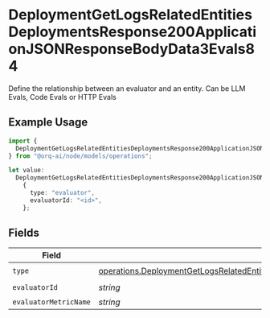# DeploymentGetLogsRelatedEntitiesDeploymentsResponse200ApplicationJSONResponseBodyData3Evals84

Define the relationship between an evaluator and an entity. Can be LLM Evals, Code Evals or HTTP Evals

## Example Usage

```typescript
import {
  DeploymentGetLogsRelatedEntitiesDeploymentsResponse200ApplicationJSONResponseBodyData3Evals84,
} from "@orq-ai/node/models/operations";

let value:
  DeploymentGetLogsRelatedEntitiesDeploymentsResponse200ApplicationJSONResponseBodyData3Evals84 =
    {
      type: "evaluator",
      evaluatorId: "<id>",
    };
```

## Fields

| Field                                                                                                                                                                                                                                        | Type                                                                                                                                                                                                                                         | Required                                                                                                                                                                                                                                     | Description                                                                                                                                                                                                                                  |
| -------------------------------------------------------------------------------------------------------------------------------------------------------------------------------------------------------------------------------------------- | -------------------------------------------------------------------------------------------------------------------------------------------------------------------------------------------------------------------------------------------- | -------------------------------------------------------------------------------------------------------------------------------------------------------------------------------------------------------------------------------------------- | -------------------------------------------------------------------------------------------------------------------------------------------------------------------------------------------------------------------------------------------- |
| `type`                                                                                                                                                                                                                                       | [operations.DeploymentGetLogsRelatedEntitiesDeploymentsResponse200ApplicationJSONResponseBodyData3Evals84Type](../../models/operations/deploymentgetlogsrelatedentitiesdeploymentsresponse200applicationjsonresponsebodydata3evals84type.md) | :heavy_check_mark:                                                                                                                                                                                                                           | N/A                                                                                                                                                                                                                                          |
| `evaluatorId`                                                                                                                                                                                                                                | *string*                                                                                                                                                                                                                                     | :heavy_check_mark:                                                                                                                                                                                                                           | N/A                                                                                                                                                                                                                                          |
| `evaluatorMetricName`                                                                                                                                                                                                                        | *string*                                                                                                                                                                                                                                     | :heavy_minus_sign:                                                                                                                                                                                                                           | N/A                                                                                                                                                                                                                                          |